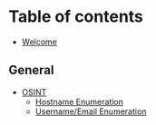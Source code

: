 # Table of contents

* [Welcome](README.md)

## General

* [OSINT](general/osint/README.md)
  * [Hostname Enumeration](general/osint/hostname-enumeration.md)
  * [Username/Email Enumeration](general/osint/username-email-enumeration.md)
